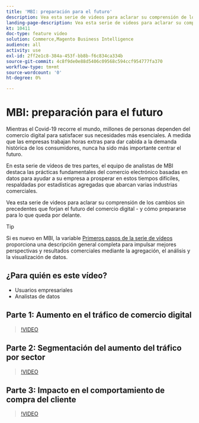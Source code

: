 ```yaml
---
title: 'MBI: preparación para el futuro'
description: Vea esta serie de videos para aclarar su comprensión de los cambios sin precedentes que forjan el futuro del comercio digital.
landing-page-description: Vea esta serie de videos para aclarar su comprensión de los cambios sin precedentes que forjan el futuro del comercio digital.
kt: 10411
doc-type: feature video
solution: Commerce,Magento Business Intelligence
audience: all
activity: use
exl-id: 2ff2e1c8-384a-453f-bb8b-f6c834ca334b
source-git-commit: 4c8f9de0e88d5406c09568c594ccf954777fa370
workflow-type: tm+mt
source-wordcount: '0'
ht-degree: 0%

---
```


# MBI: preparación para el futuro

Mientras el Covid-19 recorre el mundo, millones de personas dependen del comercio digital para satisfacer sus necesidades más esenciales. A medida que las empresas trabajan horas extras para dar cabida a la demanda histórica de los consumidores, nunca ha sido más importante centrar el futuro.

En esta serie de vídeos de tres partes, el equipo de analistas de MBI destaca las prácticas fundamentales del comercio electrónico basadas en datos para ayudar a su empresa a prosperar en estos tiempos difíciles, respaldadas por estadísticas agregadas que abarcan varias industrias comerciales.

Vea esta serie de videos para aclarar su comprensión de los cambios sin precedentes que forjan el futuro del comercio digital - y cómo prepararse para lo que queda por delante.

>[!TIP]
>
>Si es nuevo en MBI, la variable [Primeros pasos de la serie de vídeos](1-overview.md) proporciona una descripción general completa para impulsar mejores perspectivas y resultados comerciales mediante la agregación, el análisis y la visualización de datos.

## ¿Para quién es este vídeo?

- Usuarios empresariales
- Analistas de datos

## Parte 1: Aumento en el tráfico de comercio digital

>[!VIDEO](https://video.tv.adobe.com/v/342498?quality=12&learn=on)

## Parte 2: Segmentación del aumento del tráfico por sector

>[!VIDEO](https://video.tv.adobe.com/v/342499?quality=12&learn=on)

## Parte 3: Impacto en el comportamiento de compra del cliente

>[!VIDEO](https://video.tv.adobe.com/v/342500?quality=12&learn=on)
